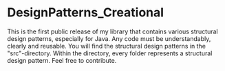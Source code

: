 # DesignPatterns_Creational
This is the first public release of my library that contains various structural design patterns, especially for Java.  Any code must be understandably, clearly and reusable.  You will find the structural design patterns in the "src"-directory. Within the directory, every folder represents a structural design pattern.  Feel free to contribute.
